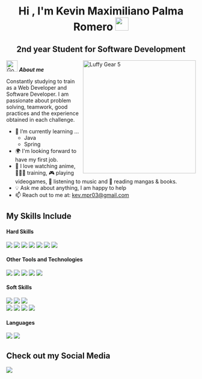 <h1 align="center"><b>Hi , I'm Kevin Maximiliano Palma Romero </b><img src="https://media.giphy.com/media/hvRJCLFzcasrR4ia7z/giphy.gif" width="35"></h1>
<h2 align="center"><b>2nd year Student for Software Development</b></h2>
<!--  -->
<img align="right" width=300px alt="Luffy Gear 5" src="https://media.tenor.com/lO6HqZ3I2dIAAAAi/e.gif" />

<img src="https://media.tenor.com/z5_M1QreKEcAAAAi/gon-gon-laughing.gif" width="30px" alt="Gon laughing">&nbsp;***About me***

Constantly studying to train as a Web Developer and Software Developer. I am passionate about problem solving, teamwork, good practices and the experience obtained in each challenge.

- 🌱 I’m currently learning ...
  - Java
  - Spring
- 🌍 I'm looking forward to have my first job.
- 🧡 I love watching anime, 🏋🏽‍♂️ training, 🎮 playing videogames, 🎵 listening to music and 📖 reading mangas & books.
- 💡 Ask me about anything, I am happy to help<br>
- 📫 Reach out to me at: <a href="mailto:kev.mpr03@gmail.com">kev.mpr03@gmail.com</a>

## My Skills Include

<h4> Hard Skills </h4>
<span> 
  <img src="https://img.shields.io/badge/HTML5-E34F26?style=for-the-badge&logo=html5&logoColor=white">
  <img src="https://img.shields.io/badge/CSS3-1572B6?style=for-the-badge&logo=css3&logoColor=white">
  <img src="https://img.shields.io/badge/Tailwind CSS-06B6D4?style=for-the-badge&logo=tailwindcss&logoColor=white">
  <img src="https://img.shields.io/badge/JavaScript-F7DF1E?style=for-the-badge&logo=javascript&logoColor=black">
  <img src="https://img.shields.io/badge/Java-ED8B00?style=for-the-badge&logo=coffeescript&logoColor=white">
  <img src="https://img.shields.io/badge/C%23-A178DB?style=for-the-badge&logo=C&logoColor=white">
  <img src="https://img.shields.io/badge/MySQL-4479A1?style=for-the-badge&logo=mysql&logoColor=white">
</span>


<h4> Other Tools and Technologies </h4>
<span>
  <img src="https://img.shields.io/badge/Git-F05032?style=for-the-badge&logo=git&logoColor=white">
  <img src="https://img.shields.io/badge/Github-181717?style=for-the-badge&logo=github&logoColor=white">
  <img src="https://img.shields.io/badge/Notion-181717?style=for-the-badge&logo=notion&logoColor=white">
  <img src="https://img.shields.io/badge/jira-0052CC?style=for-the-badge&logo=jira&logoColor=white">
  <img src="https://img.shields.io/badge/Trello-0052CC?style=for-the-badge&logo=Trello&logoColor=white">
</span>


<h4> Soft Skills </h4>
<span> 
  <img src="https://img.shields.io/badge/Teamwork-F453C4?style=for-the-badge&logo=trilium&logoColor=white">
  <img src="https://img.shields.io/badge/Planning and time management-E57CD8?style=for-the-badge&logo=trilium&logoColor=white">
  <img src="https://img.shields.io/badge/Communication and active listening-F453C4?style=for-the-badge&logo=trilium&logoColor=white"><br>
  <img src="https://img.shields.io/badge/Critical thinking-E57CD8?style=for-the-badge&logo=trilium&logoColor=white"> 
  <img src="https://img.shields.io/badge/Professional ethics-F453C4?style=for-the-badge&logo=trilium&logoColor=white">
  <img src="https://img.shields.io/badge/Negotiation-E57CD8?style=for-the-badge&logo=trilium&logoColor=white">
  <img src="https://img.shields.io/badge/Adaptability-F453C4?style=for-the-badge&logo=trilium&logoColor=white">
</span>


<h4> Languages </h3>
<span>
  <img src="https://img.shields.io/badge/Spanish (Native)-4285F4?style=for-the-badge&logo=googletranslate&logoColor=white">
  <img src="https://img.shields.io/badge/English (Intermediate)-4285F4?style=for-the-badge&logo=googletranslate&logoColor=white">
</span>

## Check out my Social Media

<a href= "https://www.linkedin.com/in/kevin-maximiliano-palma-romero/">
    <img src="https://img.shields.io/badge/linkedin-0A66C2?style=for-the-badge&logo=linux&logoColor=white">
</a>

